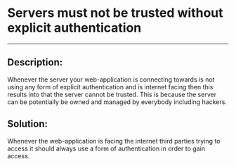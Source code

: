 # Servers must not be trusted without explicit authentication
-------

## Description:

Whenever the server your web-application is connecting towards is not using any form of
explicit authentication and is internet facing then this results into that the server
cannot be trusted. This is because the server can be potentially be owned and managed by
everybody including hackers.


## Solution:

Whenever the web-application is facing the internet third parties trying to
access it should always use a form of authentication in order to gain access.
